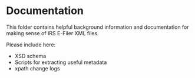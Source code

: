 # Documentation

This folder contains helpful background information and documentation for making sense of IRS E-Filer XML files.

Please include here:

* XSD schema
* Scripts for extracting useful metadata
* xpath change logs
